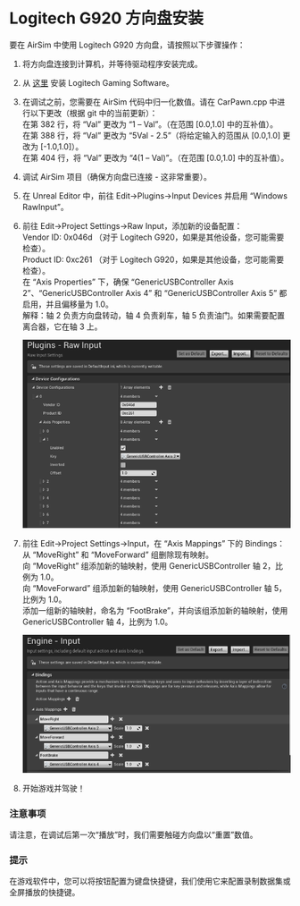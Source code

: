 # Logitech G920 方向盘安装

要在 AirSim 中使用 Logitech G920 方向盘，请按照以下步骤操作：

1. 将方向盘连接到计算机，并等待驱动程序安装完成。

2. 从 [这里](http://support.logitech.com/en_us/software/lgs) 安装 Logitech Gaming Software。

3. 在调试之前，您需要在 AirSim 代码中归一化数值。请在 CarPawn.cpp 中进行以下更改（根据 git 中的当前更新）：  
   在第 382 行，将 “Val” 更改为 “1 – Val”。（在范围 [0.0,1.0] 中的互补值）。  
   在第 388 行，将 “Val” 更改为 “5Val - 2.5”（将给定输入的范围从 [0.0,1.0] 更改为 [-1.0,1.0]）。  
   在第 404 行，将 “Val” 更改为 “4(1 – Val)”。（在范围 [0.0,1.0] 中的互补值）。
 
4. 调试 AirSim 项目（确保方向盘已连接 - 这非常重要）。

5. 在 Unreal Editor 中，前往 Edit->Plugins->Input Devices 并启用 “Windows RawInput”。

6. 前往 Edit->Project Settings->Raw Input，添加新的设备配置：  
   Vendor ID: 0x046d （对于 Logitech G920，如果是其他设备，您可能需要检查）。  
   Product ID: 0xc261 （对于 Logitech G920，如果是其他设备，您可能需要检查）。  
   在 “Axis Properties” 下，确保 “GenericUSBController Axis 2”、“GenericUSBController Axis 4” 和 “GenericUSBController Axis 5” 都启用，并且偏移量为 1.0。  
   解释：轴 2 负责方向盘转动，轴 4 负责刹车，轴 5 负责油门。如果需要配置离合器，它在轴 3 上。
  
   ![steering_wheel](images/steering_wheel_instructions_1.png)

7. 前往 Edit->Project Settings->Input，在 “Axis Mappings” 下的 Bindings：  
   从 “MoveRight” 和 “MoveForward” 组删除现有映射。  
   向 “MoveRight” 组添加新的轴映射，使用 GenericUSBController 轴 2，比例为 1.0。  
   向 “MoveForward” 组添加新的轴映射，使用 GenericUSBController 轴 5，比例为 1.0。  
   添加一组新的轴映射，命名为 “FootBrake”，并向该组添加新的轴映射，使用 GenericUSBController 轴 4，比例为 1.0。
  
   ![steering_wheel](images/steering_wheel_instructions_2.png)
  
8. 开始游戏并驾驶！

### 注意事项

请注意，在调试后第一次“播放”时，我们需要触碰方向盘以“重置”数值。

### 提示

在游戏软件中，您可以将按钮配置为键盘快捷键，我们使用它来配置录制数据集或全屏播放的快捷键。